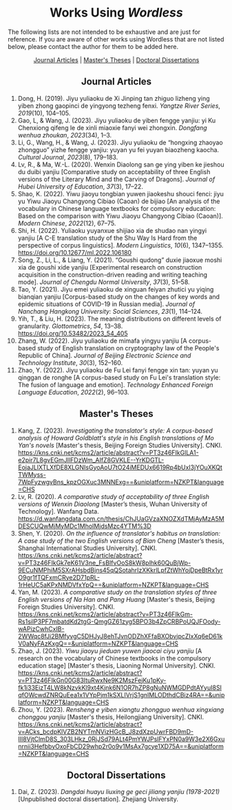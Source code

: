 <!--
# Wordless: README - Works Using Wordless - English
# Copyright (C) 2018-2024  Ye Lei (叶磊)
#
# This program is free software: you can redistribute it and/or modify
# it under the terms of the GNU General Public License as published by
# the Free Software Foundation, either version 3 of the License, or
# (at your option) any later version.
#
# This program is distributed in the hope that it will be useful,
# but WITHOUT ANY WARRANTY; without even the implied warranty of
# MERCHANTABILITY or FITNESS FOR A PARTICULAR PURPOSE.  See the
# GNU General Public License for more details.
#
# You should have received a copy of the GNU General Public License
# along with this program.  If not, see <http://www.gnu.org/licenses/>.
-->

<div align="center"><h1>Works Using <i>Wordless</i></h1></div>

The following lists are not intended to be exhaustive and are just for reference. If you are aware of other works using Wordless that are not listed below, please contact the author for them to be added here.<br>

<div align="center">
    <a href="https://github.com/BLKSerene/Wordless/blob/main/WORKS_USING_WORDLESS.md#journal-articles">Journal Articles</a> | <a href="https://github.com/BLKSerene/Wordless/blob/main/WORKS_USING_WORDLESS.md#masters-theses">Master's Theses</a> | <a href="https://github.com/BLKSerene/Wordless/blob/main/WORKS_USING_WORDLESS.md#doctoral-dissertations">Doctoral Dissertations</a>
</div>

<div align="center"><h2>Journal Articles</h2></div>

1. Dong, H. (2019). Jiyu yuliaoku de Xi Jinping tan zhiguo lizheng ying yiben zhong gaopinci de yingyong tezheng fenxi. *Yangtze River Series*, *2019*(10), 104–105.
1. Gao, L, & Wang, J. (2023). Jiyu yuliaoku de yiben fengge yanjiu: yi Ku Chenxiong qifeng le de xinli miaoxie fanyi wei zhongxin. *Dongfang wenhua zhoukan*, *2023*(34), 1–3.
1. Li, G., Wang, H., & Wang, J. (2023). Jiyu yuliaoku de “hongxing zhaoyao zhongguo” yizhe fengge yanjiu: yuyan yu fei yuyan biaozheng kaocha. *Cultural Journal*, *2023*(8), 179–183.
1. Lv, R., & Ma, W.-L. (2020). Wenxin Diaolong san ge ying yiben ke jieshou du duibi yanjiu [Comparative study on acceptability of three English versions of the Literary Mind and the Carving of Dragons]. *Journal of Hubei University of Education*, *37*(3), 17–22.
1. Shao, K. (2022). Yiwu jiaoyu tongbian yuwen jiaokeshu shouci fenci: jiyu yu Yiwu Jiaoyu Changyong Cibiao (Caoan) de bijiao [An analysis of the vocabulary in Chinese language textbooks for compulsory education: Based on the comparison with Yiwu Jiaoyu Changyong Cibiao (Caoan)]. *Modern Chinese*, *2022*(12), 67–75.
1. Shi, H. (2022). Yuliaoku yuyanxue shijiao xia de shudao nan yingyi yanjiu [A C-E translation study of the Shu Way Is Hard from the perspective of corpus linguistics]. *Modern Linguistics*, *10*(6), 1347–1355. https://doi.org/10.12677/ml.2022.106180
1. Song, Z., Li, L., & Liang, Y. (2021). “Goushi qudong” duxie jiaoxue moshi xia de goushi xide yanjiu [Experimental research on construction acquisition in the construction-driven reading and writing teaching mode]. *Journal of Chengdu Normal University*, *37*(3), 51–58.
1. Tao, Y. (2021). Jiyu emei yuliaoku de xinguan feiyan zhutici yu yiqing bianqian yanjiu [Corpus-based study on the changes of key words and epidemic situations of COVID-19 in Russian media]. *Journal of Nanchang Hangkong University: Social Sciences*, *23*(1), 114–124.
1. Yih, T., & Liu, H. (2023). The meaning distributions on different levels of granularity. *Glottometrics*, *54*, 13–38. https://doi.org/10.53482/2023_54_405
1. Zhang, W. (2022). Jiyu yuliaoku de mimafa yingyu yanjiu [A corpus-based study of English translation on cryptography law of the People's Republic of China]. *Journal of Beijing Electronic Science and Technology Institute*, *30*(3), 152–160.
1. Zhao, Y. (2022). Jiyu yuliaoku de Fu Lei fanyi fengge xin tan: yuyan yu qinggan de ronghe [A corpus-based study on Fu Lei's translation style: The fusion of language and emotion]. *Technology Enhanced Foreign Language Education*, *2022*(2), 96–103.

<div align="center"><h2>Master's Theses</h2></div>

1. Kang, Z. (2023). *Investigating the translator's style: A corpus-based analysis of Howard Goldblatt's style in his English translations of Mo Yan's novels* [Master's thesis, Beijing Foreign Studies University]. CNKI. https://kns.cnki.net/kcms2/article/abstract?v=PT3z46FIkGlLA1-e2pir7L8gvEGmJIlFDzWm_AIfZ8GVKLE--YrKDGTL-EojaJLlXTLXfDE8XLGNIsGyoAoU7tO24iMEDUx6619Rp4bUxI3jYOuXKQtTWMyss-7WpFyzwgvBns_kpzOGXuc3MNNExg==&uniplatform=NZKPT&language=CHS
1. Lv, R. (2020). *A comparative study of acceptability of three English versions of Wenxin Diaolong* [Master’s thesis, Wuhan University of Technology]. Wanfang Data. https://d.wanfangdata.com.cn/thesis/ChJUaGVzaXNOZXdTMjAyMzA5MDESCUQwMjMyMDc1MhoIMjdsMzc4YTM%3D
1. Shen, Y. (2020). *On the influence of translator's habitus on translation: A case study of the two English versions of Bian Cheng* [Master’s thesis, Shanghai International Studies University]. CNKI. https://kns.cnki.net/kcms2/article/abstract?v=PT3z46FIkGk7eK61V3ne_FsBIfvOoS8kW8plhk60QuBjWp-9ECuNMPhiM5SXrAHsbdBjns45qQSotahrIzXKkrlLpfZtWhYojDpeBtRx1yrO9gr1fTQFxmCRye2D71pRL-1rHeUC5aKPxNMDVfxYpQ==&uniplatform=NZKPT&language=CHS
1. Yan, M. (2023). *A comparative study on the translation styles of three English versions of Na Han and Pang Huang* [Master's thesis, Beijing Foreign Studies University]. CNKI. https://kns.cnki.net/kcms2/article/abstract?v=PT3z46FIkGm-Rs1silP3PF7mbatdKd2tgG-QmgGZ61zyg5BPO3b4ZpCRBPoUQJFOody-wAPizCwhCxIB-2WWqc8fJi2BMfyvgC5DHJyJ8ehTJvnODZhXFfaBXObvjpcZIxXq6eD61kV0aNyFAzKxgQ==&uniplatform=NZKPT&language=CHS
1. Zhao, J. (2023). *Yiwu jiaoyu jieduan yuwen jiaocai ciyu yanjiu* [A research on the vocabulary of Chinese textbooks in the compulsory education stage] [Master's thesis, Liaoning Normal University]. CNKI. https://kns.cnki.net/kcms2/article/abstract?v=PT3z46FIkGn00G83ItuRwxNe9K2MszFejKu1pKy-fk1i33EizT4LW8kNzvkKl9xt4Kjnk6N1OR7hZP8gNuNWMGDPdtAYyuI8SIqfOWcwdZNRQuEea1x1VYpPjm1kSXLIVrjS1gnIMLODthdCBiz4RA==&uniplatform=NZKPT&language=CHS
1. Zhou, Y. (2023). *Rensheng e yiben xiangtu zhongguo wenhua xingxiang chonggou yanjiu* [Master's thesis, Heilongjiang University]. CNKI. https://kns.cnki.net/kcms2/article/abstract?v=ACks_bcdpKlVZB2NYTmNVizHGcB_J8zdXzpUwrFBD9mD-lII8VjtClmD8S_303LHkz_0RjJSd79ALt4PmYWJPslFYxPN0a9W3e2X6Gxunrnii3HefbbyOxoFbCD29whp2r0o9v1MsAx7gcye1XD75A==&uniplatform=NZKPT&language=CHS

<div align="center"><h2>Doctoral Dissertations</h2></div>

1. Dai, Z. (2023). *Dangdai huayu liuxing ge geci jiliang yanjiu (1978-2021)* [Unpublished doctoral dissertation]. Zhejiang University.
